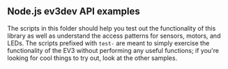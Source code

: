 ## Node.js ev3dev API examples

The scripts in this folder should help you test out the functionality of this library as well as understand the access patterns for sensors, motors, and LEDs. The scripts prefixed with `test-` are meant to simply exercise the functionality of the EV3 without performing any useful functions; if you're looking for cool things to try out, look at the other samples.

